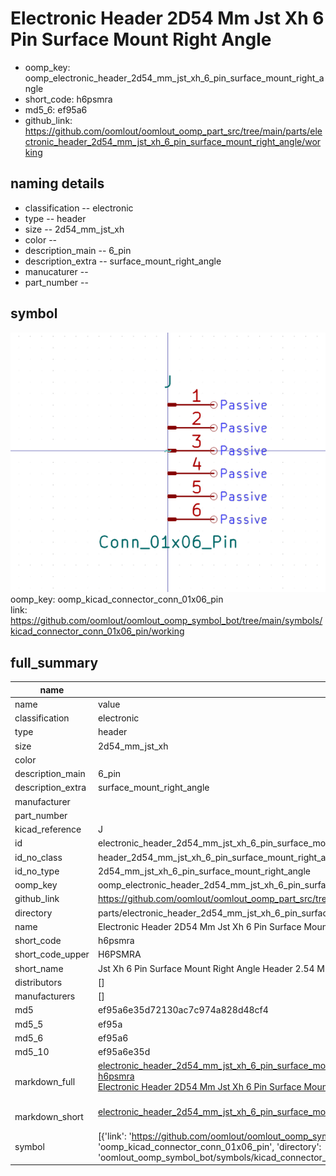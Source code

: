 # Electronic Header 2D54 Mm Jst Xh 6 Pin Surface Mount Right Angle

  
* oomp_key: oomp_electronic_header_2d54_mm_jst_xh_6_pin_surface_mount_right_angle 
* short_code: h6psmra
* md5_6: ef95a6  
* github_link: https://github.com/oomlout/oomlout_oomp_part_src/tree/main/parts/electronic_header_2d54_mm_jst_xh_6_pin_surface_mount_right_angle/working  
## naming details
* classification -- electronic
* type -- header
* size -- 2d54_mm_jst_xh
* color -- 
* description_main -- 6_pin
* description_extra -- surface_mount_right_angle
* manucaturer -- 
* part_number -- 



## symbol

![](symbol/0/working/working_600.png)  
oomp_key: oomp_kicad_connector_conn_01x06_pin  
link: https://github.com/oomlout/oomlout_oomp_symbol_bot/tree/main/symbols/kicad_connector_conn_01x06_pin/working  


## full_summary
| name | value | 
| --- | --- | 
| name | value | 
| classification | electronic | 
| type | header | 
| size | 2d54_mm_jst_xh | 
| color |  | 
| description_main | 6_pin | 
| description_extra | surface_mount_right_angle | 
| manufacturer |  | 
| part_number |  | 
| kicad_reference | J | 
| id | electronic_header_2d54_mm_jst_xh_6_pin_surface_mount_right_angle | 
| id_no_class | header_2d54_mm_jst_xh_6_pin_surface_mount_right_angle | 
| id_no_type | 2d54_mm_jst_xh_6_pin_surface_mount_right_angle | 
| oomp_key | oomp_electronic_header_2d54_mm_jst_xh_6_pin_surface_mount_right_angle | 
| github_link | https://github.com/oomlout/oomlout_oomp_part_src/tree/main/parts/electronic_header_2d54_mm_jst_xh_6_pin_surface_mount_right_angle/working | 
| directory | parts/electronic_header_2d54_mm_jst_xh_6_pin_surface_mount_right_angle | 
| name | Electronic Header 2D54 Mm Jst Xh 6 Pin Surface Mount Right Angle | 
| short_code | h6psmra | 
| short_code_upper | H6PSMRA | 
| short_name | Jst Xh 6 Pin Surface Mount Right Angle Header 2.54 Mm Pitch | 
| distributors | [] | 
| manufacturers | [] | 
| md5 | ef95a6e35d72130ac7c974a828d48cf4 | 
| md5_5 | ef95a | 
| md5_6 | ef95a6 | 
| md5_10 | ef95a6e35d | 
| markdown_full | [electronic_header_2d54_mm_jst_xh_6_pin_surface_mount_right_angle](https://github.com/oomlout/oomlout_oomp_part_src/tree/main/parts/electronic_header_2d54_mm_jst_xh_6_pin_surface_mount_right_angle/working)<br>[h6psmra](https://github.com/oomlout/oomlout_oomp_part_src/tree/main/parts/electronic_header_2d54_mm_jst_xh_6_pin_surface_mount_right_angle/working)<br>[Electronic Header 2D54 Mm Jst Xh 6 Pin Surface Mount Right Angle](https://github.com/oomlout/oomlout_oomp_part_src/tree/main/parts/electronic_header_2d54_mm_jst_xh_6_pin_surface_mount_right_angle/working)<br><br> | 
| markdown_short | [electronic_header_2d54_mm_jst_xh_6_pin_surface_mount_right_angle](https://github.com/oomlout/oomlout_oomp_part_src/tree/main/parts/electronic_header_2d54_mm_jst_xh_6_pin_surface_mount_right_angle/working)<br><br> | 
| symbol | [{'link': 'https://github.com/oomlout/oomlout_oomp_symbol_bot/tree/main/symbols/kicad_connector_conn_01x06_pin', 'oomp_key': 'oomp_kicad_connector_conn_01x06_pin', 'directory': 'oomlout_oomp_symbol_bot/symbols/kicad_connector_conn_01x06_pin//working/working.kicad_sym'}] | 
